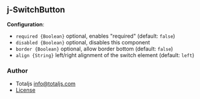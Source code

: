 ## j-SwitchButton

__Configuration__:

- `required {Boolean}` optional, enables "required" (default: `false`)
- `disabled {Boolean}` optional, disables this component
- `border {Boolean}` optional, allow border bottom (default: `false`)
- `align {String}` left/right alignment of the switch element (default: `left`)

### Author

- Totaljs <info@totaljs.com>
- [License](https://www.totaljs.com/license/)